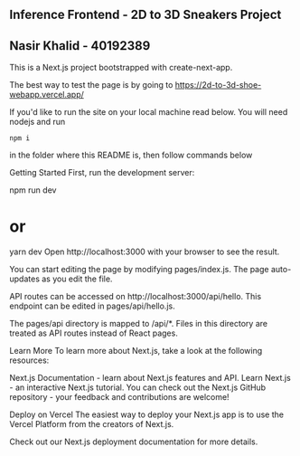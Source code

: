 ## Inference Frontend - 2D to 3D Sneakers Project
## Nasir Khalid - 40192389

This is a Next.js project bootstrapped with create-next-app.

The best way to test the page is by going to https://2d-to-3d-shoe-webapp.vercel.app/

If you'd like to run the site on your local machine read below. You will need nodejs and run

```
npm i 
```

in the folder where this README is, then follow commands below

Getting Started
First, run the development server:

npm run dev
# or
yarn dev
Open http://localhost:3000 with your browser to see the result.

You can start editing the page by modifying pages/index.js. The page auto-updates as you edit the file.

API routes can be accessed on http://localhost:3000/api/hello. This endpoint can be edited in pages/api/hello.js.

The pages/api directory is mapped to /api/*. Files in this directory are treated as API routes instead of React pages.

Learn More
To learn more about Next.js, take a look at the following resources:

Next.js Documentation - learn about Next.js features and API.
Learn Next.js - an interactive Next.js tutorial.
You can check out the Next.js GitHub repository - your feedback and contributions are welcome!

Deploy on Vercel
The easiest way to deploy your Next.js app is to use the Vercel Platform from the creators of Next.js.

Check out our Next.js deployment documentation for more details.